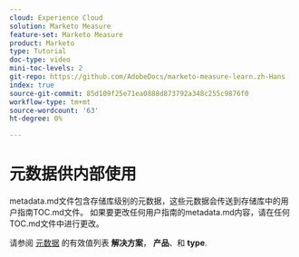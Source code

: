 ```yaml
---
cloud: Experience Cloud
solution: Marketo Measure
feature-set: Marketo Measure
product: Marketo
type: Tutorial
doc-type: video
mini-toc-levels: 2
git-repo: https://github.com/AdobeDocs/marketo-measure-learn.zh-Hans
index: true
source-git-commit: 85d109f25e71ea0888d873792a348c255c9876f0
workflow-type: tm+mt
source-wordcount: '63'
ht-degree: 0%

---
```



# 元数据供内部使用

metadata.md文件包含存储库级别的元数据，这些元数据会传送到存储库中的用户指南TOC.md文件。 如果要更改任何用户指南的metadata.md内容，请在任何TOC.md文件中进行更改。

请参阅 [元数据](https://experienceleague.adobe.com/docs/authoring-guide-exl/using/editing/user-guide-setup/metadata.html) 的有效值列表 **解决方案**， **产品**、和 **type**.
